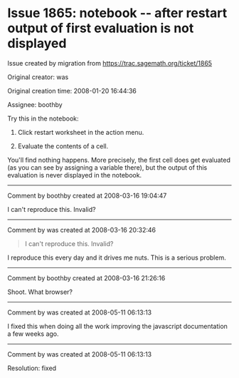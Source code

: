 # Issue 1865: notebook -- after restart output of first evaluation is not displayed

Issue created by migration from https://trac.sagemath.org/ticket/1865

Original creator: was

Original creation time: 2008-01-20 16:44:36

Assignee: boothby

Try this in the notebook:

1. Click restart worksheet in the action menu.

2. Evaluate the contents of a cell.

You'll find nothing happens.   More precisely, the first cell does get evaluated (as you can see by assigning a variable there), but the output of this evaluation is never displayed in the notebook. 


---

Comment by boothby created at 2008-03-16 19:04:47

I can't reproduce this.  Invalid?


---

Comment by was created at 2008-03-16 20:32:46

> I can't reproduce this. Invalid?

I reproduce this every day and it drives me nuts.  This is a serious problem.


---

Comment by boothby created at 2008-03-16 21:26:16

Shoot.  What browser?


---

Comment by was created at 2008-05-11 06:13:13

I fixed this when doing all the work improving the javascript documentation a few weeks ago.


---

Comment by was created at 2008-05-11 06:13:13

Resolution: fixed
